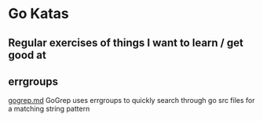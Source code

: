 # Go Katas 
## Regular exercises of things I want to learn / get good at  

## errgroups
[gogrep.md](gogrep.md) GoGrep uses errgroups to quickly search through go src files for a matching string pattern
